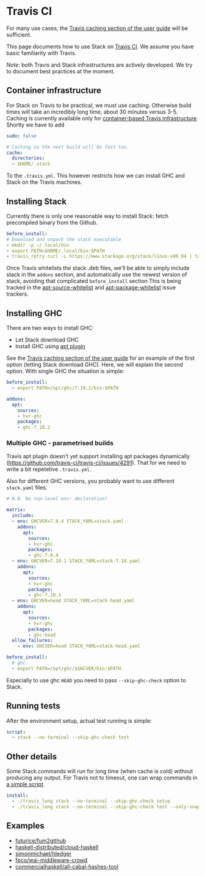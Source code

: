 # Travis CI

For many use cases, the
[Travis caching section of the user guide](GUIDE.html#travis-with-caching)
will be sufficient.

This page documents how to use Stack on [Travis CI](https://travis-ci.org/). We
assume you have basic familiarity with Travis.

*Note:* both Travis and Stack infrastructures are actively developed. We try to
 document best practices at the moment.

## Container infrastructure

For Stack on Travis to be practical, we must use caching. Otherwise build times
will take an incredibly long time, about 30 minutes versus 3-5. Caching is
currently available only for
[container-based Travis infrastructure](http://docs.travis-ci.com/user/workers/container-based-infrastructure/).
Shortly we have to add

```yaml
sudo: false

# Caching so the next build will be fast too.
cache:
  directories:
  - $HOME/.stack
```

To the `.travis.yml`. This however restricts how we can install GHC and Stack on
the Travis machines.

## Installing Stack

Currently there is only one reasonable way to install Stack: fetch precompiled
binary from the Github.

```yaml
before_install:
# Download and unpack the stack executable
- mkdir -p ~/.local/bin
- export PATH=$HOME/.local/bin:$PATH
- travis_retry curl -L https://www.stackage.org/stack/linux-x86_64 | tar xz --wildcards --strip-components=1 -C ~/.local/bin '*/stack'
```

Once Travis whitelists the stack .deb files, we'll be able to simply include
stack in the `addons` section, and automatically use the newest version of
stack, avoiding that complicated `before_install` section This is being
tracked in the
[apt-source-whitelist](https://github.com/travis-ci/apt-source-whitelist/pull/7)
and
[apt-package-whitelist](https://github.com/travis-ci/apt-package-whitelist/issues/379)
issue trackers.

## Installing GHC

There are two ways to install GHC:

- Let Stack download GHC
- Install GHC using [apt plugin](http://docs.travis-ci.com/user/apt/)

See the
[Travis caching section of the user guide](GUIDE.html#travis-with-caching) for
an example of the first option (letting Stack download GHC). Here, we will
explain the second option. With single GHC the situation is simple:

```yaml
before_install:
  - export PATH=/opt/ghc/7.10.2/bin:$PATH

addons:
  apt:
    sources:
    - hvr-ghc
    packages:
    - ghc-7.10.2
```

### Multiple GHC - parametrised builds

Travis apt plugin doesn't yet support installing apt packages dynamically
(https://github.com/travis-ci/travis-ci/issues/4291). That for we need to write
a bit repetetive `.travis.yml`.

Also for different GHC versions, you probably want to use different `stack.yaml`
files.

```yaml
# N.B. No top-level env: declaration!

matrix:
  include:
  - env: GHCVER=7.8.4 STACK_YAML=stack.yaml
    addons:
      apt:
        sources:
        - hvr-ghc
        packages:
        - ghc-7.8.4
  - env: GHCVER=7.10.1 STACK_YAML=stack-7.10.yaml
    addons:
      apt:
        sources:
        - hvr-ghc
        packages:
        - ghc-7.10.1
  - env: GHCVER=head STACK_YAML=stack-head.yaml
    addons:
      apt:
        sources:
        - hvr-ghc
        packages:
        - ghc-head
  allow_failures:
    - env: GHCVER=head STACK_YAML=stack-head.yaml

before_install:
  # ghc
  - export PATH=/opt/ghc/$GHCVER/bin:$PATH
```

Especially to use ghc `HEAD` you need to pass `--skip-ghc-check` option to Stack.

## Running tests

After the environment setup, actual test running is simple:

```yaml
script:
  - stack --no-terminal --skip-ghc-check test
```

## Other details

Some Stack commands will run for long time (when cache is cold) without
producing any output. For Travis not to timeout, one can wrap commands in
[a simple script](https://github.com/futurice/fum2github/blob/master/travis_long).

```yaml
install:
  - ./travis_long stack --no-terminal --skip-ghc-check setup
  - ./travis_long stack --no-terminal --skip-ghc-check test --only-snapshot
```

## Examples

- [futurice/fum2github](https://github.com/futurice/fum2github/blob/master/.travis.yml)
- [haskell-distributed/cloud-haskell](https://github.com/haskell-distributed/cloud-haskell/blob/master/.travis.yml)
- [simonmichael/hledger](https://github.com/simonmichael/hledger/blob/master/.travis.yml)
- [fpco/wai-middleware-crowd](https://github.com/fpco/wai-middleware-crowd/blob/master/.travis.yml)
- [commercialhaskell/all-cabal-hashes-tool](https://github.com/commercialhaskell/all-cabal-hashes-tool/blob/master/.travis.yml)
